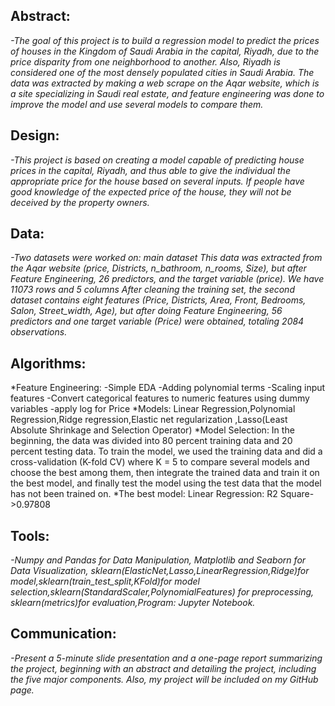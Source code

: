 ## Abstract:
_-The goal of this project is to build a regression model to predict the prices of houses in the Kingdom of Saudi Arabia in the capital, Riyadh, due to the price disparity from one neighborhood to another. Also, Riyadh is considered one of the most densely populated cities in Saudi Arabia._
_The data was extracted by making a web scrape on the Aqar website, which is a site specializing in Saudi real estate, and feature engineering was done to improve the model and use several models to compare them._

## Design:
_-This project is based on creating a model capable of predicting house prices in the capital, Riyadh, and thus able to give the individual the appropriate price for the house based on several inputs. If people have good knowledge of the expected price of the house, they will not be deceived by the property owners._

## Data:
_-Two datasets were worked on:_
_main dataset This data was extracted from the Aqar website (price, Districts, n_bathroom, n_rooms, Size), but after Feature Engineering, 26 predictors, and the target variable (price). We have 11073 rows and 5 columns After cleaning the training set, the second dataset contains eight features (Price, Districts, Area, Front, Bedrooms, Salon, Street_width, Age), but after doing Feature Engineering, 56 predictors and one target variable (Price) were obtained, totaling 2084 observations._

## Algorithms:
*Feature Engineering:
-Simple EDA
-Adding polynomial terms
-Scaling input features
-Convert categorical features to numeric features using dummy variables 
-apply log for Price
*Models:
Linear Regression,Polynomial Regression,Ridge regression,Elastic net regularization ,Lasso(Least Absolute Shrinkage and Selection Operator)
*Model Selection:
In the beginning, the data was divided into 80 percent training data and 20 percent testing data. To train the model, we used the training data and did a cross-validation (K-fold CV) where K = 5 to compare several models and choose the best among them, then integrate the trained data and train it on the best model, and finally test the model using the test data that the model has not been trained on.
*The best model:
Linear Regression:
R2 Square->0.97808

## Tools:
_-Numpy and Pandas for Data Manipulation, Matplotlib and Seaborn for Data Visualization, sklearn(ElasticNet,Lasso,LinearRegression,Ridge)for model,sklearn(train_test_split,KFold)for model selection,sklearn(StandardScaler,PolynomialFeatures) for preprocessing, sklearn(metrics)for evaluation,Program: Jupyter Notebook._

## Communication:
_-Present a 5-minute slide presentation and a one-page report summarizing the project, beginning with an abstract and detailing the project, including the five major components. Also, my project will be included on my GitHub page._

